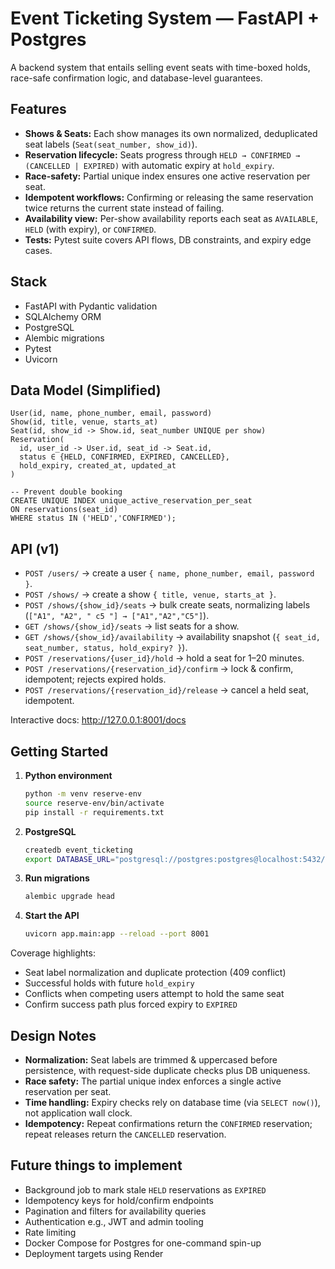 # Event Ticketing System — FastAPI + Postgres

A backend system that entails selling event seats with time-boxed holds, race-safe confirmation logic, and database-level guarantees. 

## Features
- **Shows & Seats:** Each show manages its own normalized, deduplicated seat labels (`Seat(seat_number, show_id)`).
- **Reservation lifecycle:** Seats progress through `HELD → CONFIRMED → (CANCELLED | EXPIRED)` with automatic expiry at `hold_expiry`.
- **Race-safety:** Partial unique index ensures one active reservation per seat.
- **Idempotent workflows:** Confirming or releasing the same reservation twice returns the current state instead of failing.
- **Availability view:** Per-show availability reports each seat as `AVAILABLE`, `HELD` (with expiry), or `CONFIRMED`.
- **Tests:** Pytest suite covers API flows, DB constraints, and expiry edge cases.

## Stack
- FastAPI with Pydantic validation
- SQLAlchemy ORM
- PostgreSQL
- Alembic migrations
- Pytest 
- Uvicorn

## Data Model (Simplified)
```
User(id, name, phone_number, email, password)
Show(id, title, venue, starts_at)
Seat(id, show_id -> Show.id, seat_number UNIQUE per show)
Reservation(
  id, user_id -> User.id, seat_id -> Seat.id,
  status ∈ {HELD, CONFIRMED, EXPIRED, CANCELLED},
  hold_expiry, created_at, updated_at
)

-- Prevent double booking
CREATE UNIQUE INDEX unique_active_reservation_per_seat
ON reservations(seat_id)
WHERE status IN ('HELD','CONFIRMED');
```

## API (v1)
- `POST /users/` → create a user `{ name, phone_number, email, password }`.
- `POST /shows/` → create a show `{ title, venue, starts_at }`.
- `POST /shows/{show_id}/seats` → bulk create seats, normalizing labels (`["A1", "A2", " c5 "] → ["A1","A2","C5"]`).
- `GET /shows/{show_id}/seats` → list seats for a show.
- `GET /shows/{show_id}/availability` → availability snapshot (`{ seat_id, seat_number, status, hold_expiry? }`).
- `POST /reservations/{user_id}/hold` → hold a seat for 1–20 minutes.
- `POST /reservations/{reservation_id}/confirm` → lock & confirm, idempotent; rejects expired holds.
- `POST /reservations/{reservation_id}/release` → cancel a held seat, idempotent.

Interactive docs: http://127.0.0.1:8001/docs

## Getting Started
1. **Python environment**
   ```bash
   python -m venv reserve-env
   source reserve-env/bin/activate
   pip install -r requirements.txt
   ```
2. **PostgreSQL**
   ```bash
   createdb event_ticketing
   export DATABASE_URL="postgresql://postgres:postgres@localhost:5432/event_ticketing"
   ```
3. **Run migrations**
   ```bash
   alembic upgrade head
   ```
4. **Start the API**
   ```bash
   uvicorn app.main:app --reload --port 8001
   ```

Coverage highlights:
- Seat label normalization and duplicate protection (409 conflict)
- Successful holds with future `hold_expiry`
- Conflicts when competing users attempt to hold the same seat
- Confirm success path plus forced expiry to `EXPIRED`

## Design Notes
- **Normalization:** Seat labels are trimmed & uppercased before persistence, with request-side duplicate checks plus DB uniqueness.
- **Race safety:** The partial unique index enforces a single active reservation per seat. 
- **Time handling:** Expiry checks rely on database time (via `SELECT now()`), not application wall clock.
- **Idempotency:** Repeat confirmations return the `CONFIRMED` reservation; repeat releases return the `CANCELLED` reservation.


## Future things to implement 
- Background job to mark stale `HELD` reservations as `EXPIRED`
- Idempotency keys for hold/confirm endpoints
- Pagination and filters for availability queries
- Authentication e.g., JWT and admin tooling
- Rate limiting 
- Docker Compose for Postgres for one-command spin-up
- Deployment targets using Render
